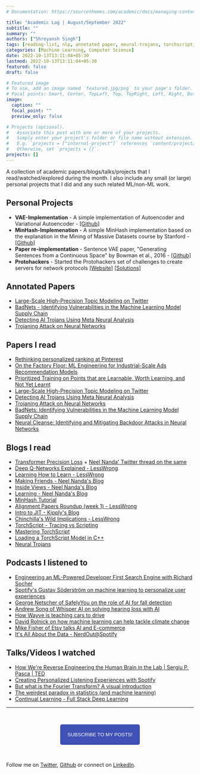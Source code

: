 ```yaml
---
# Documentation: https://sourcethemes.com/academic/docs/managing-content/

title: "Academic Log | August/September 2022"
subtitle: ""
summary: ""
authors: ["Shreyansh Singh"]
tags: [reading-list, nlp, annotated paper, neural-trojans, torchscript, deep learning]
categories: [Machine Learning, Computer Science]
date: 2022-10-13T13:11:04+05:30
lastmod: 2022-10-13T13:11:04+05:30
featured: false
draft: false

# Featured image
# To use, add an image named `featured.jpg/png` to your page's folder.
# Focal points: Smart, Center, TopLeft, Top, TopRight, Left, Right, BottomLeft, Bottom, BottomRight.
image:
  caption: ""
  focal_point: ""
  preview_only: false

# Projects (optional).
#   Associate this post with one or more of your projects.
#   Simply enter your project's folder or file name without extension.
#   E.g. `projects = ["internal-project"]` references `content/project/deep-learning/index.md`.
#   Otherwise, set `projects = []`.
projects: []
---
```


A collection of academic papers/blogs/talks/projects that I read/watched/explored during the month. I also include any small (or large) personal projects that I did and any such related ML/non-ML work.

## Personal Projects
- **VAE-Implementation** - A simple implementation of Autoencoder and Variational Autoencoder - [[Github]](https://github.com/shreyansh26/VAE-Implementation)
- **MinHash-Implemenation** - A simple MinHash implementation based on the explanation in the Mining of Massive Datasets course by Stanford - [[Github]](https://github.com/shreyansh26/MinHash-Implemenation)
- **Paper re-implementation** - Sentence VAE paper, "Generating Sentences from a Continuous Space" by Bowman et al., 2016 - [[Github]](https://github.com/shreyansh26/Sentence-VAE)
- **Protohackers** - Started the Protohackers set of challenges to create servers for network protocols [[Website]](https://protohackers.com) [[Solutions]](https://github.com/shreyansh26/Protohackers-Solutions)

## Annotated Papers
- [Large-Scale High-Precision Topic Modeling on Twitter](https://github.com/shreyansh26/Annotated-ML-Papers/blob/main/General-DL/Large-Scale%20High-Precision%20Topic%20Modeling%20on%20Twitter.pdf)
- [BadNets - Identifying Vulnerabilities in the Machine Learning Model Supply Chain](https://github.com/shreyansh26/Annotated-ML-Papers/blob/main/Trustworthy%20ML/Neural%20Trojans/BadNets%20-%20Identifying%20Vulnerabilities%20in%20the%20Machine%20Learning%20Model%20Supply%20Chain.pdf)
- [Detecting AI Trojans Using Meta Neural Analysis](https://github.com/shreyansh26/Annotated-ML-Papers/blob/main/Trustworthy%20ML/Neural%20Trojans/Detecting%20AI%20Trojans%20Using%20Meta%20Neural%20Analysis.pdf)
- [Trojaning Attack on Neural Networks](https://github.com/shreyansh26/Annotated-ML-Papers/blob/main/Trustworthy%20ML/Neural%20Trojans/Trojaning%20Attack%20on%20Neural%20Networks.pdf)

## Papers I read

- [Rethinking personalized ranking at Pinterest](https://dl.acm.org/doi/pdf/10.1145/3523227.3547394)
- [On the Factory Floor: ML Engineering for Industrial-Scale Ads Recommendation Models](https://arxiv.org/abs/2209.05310)
- [Prioritized Training on Points that are Learnable, Worth Learning, and Not Yet Learnt](https://arxiv.org/abs/2206.07137)
- [Large-Scale High-Precision Topic Modeling on Twitter](http://cobweb.cs.uga.edu/~squinn/mmd_s15/papers/p1907-yang.pdf)
- [Detecting AI Trojans Using Meta Neural Analysis](https://arxiv.org/abs/1910.03137)
- [Trojaning Attack on Neural Networks](https://docs.lib.purdue.edu/cgi/viewcontent.cgi?article=2782&context=cstech)
- [BadNets: Identifying Vulnerabilities in the Machine Learning Model Supply Chain](https://arxiv.org/abs/1708.06733)
- [Neural Cleanse: Identifying and Mitigating Backdoor Attacks in Neural Networks](https://people.cs.uchicago.edu/~ravenben/publications/pdf/backdoor-sp19.pdf)

## Blogs I read

- [Transformer Precision Loss](https://aslvrstn.com/posts/transformer_precision_loss/) + [Neel Nanda' Twitter thread on the same](https://twitter.com/NeelNanda5/status/1570217238799720454)
- [Deep Q-Networks Explained - LessWrong](https://www.lesswrong.com/posts/kyvCNgx9oAwJCuevo/deep-q-networks-explained)
- [Learning How to Learn - LessWrong](https://www.lesswrong.com/posts/qLqyPMfc8epav72JF/learning-how-to-learn)
- [Making Friends - Neel Nanda's Blog](https://www.neelnanda.io/blog/43-making-friends)
- [Inside Views - Neel Nanda's Blog](https://www.neelnanda.io/blog/47-inside-views)
- [Learning - Neel Nanda's Blog](https://www.neelnanda.io/blog/34-learning)
- [MinHash Tutorial](https://mccormickml.com/2015/06/12/minhash-tutorial-with-python-code/)
- [Alignment Papers Roundup (week 1) - LessWrong](https://www.lesswrong.com/posts/7cHgjJR2H5e4w4rxT/alignment-papers-roundup-week-1)
- [Intro to JIT - Kipply's Blog](https://kipp.ly/blog/jits-intro/)
- [Chinchilla's Wild Implications - LessWrong](https://www.lesswrong.com/posts/6Fpvch8RR29qLEWNH/chinchilla-s-wild-implications)
- [TorchScript - Tracing vs Scripting](https://ppwwyyxx.com/blog/2022/TorchScript-Tracing-vs-Scripting/)
- [Mastering TorchScript](https://paulbridger.com/posts/mastering-torchscript/)
- [Loading a TorchScript Model in C++](https://pytorch.org/tutorials/advanced/cpp_export.html)
- [Neural Trojans](https://shough.me/neural-trojans/)


## Podcasts I listened to
- [Engineering an ML-Powered Developer First Search Engine with Richard Socher](https://open.spotify.com/episode/3fpxxuxexS4redIfAbwHEE?si=548c6f88b1374f9a)
- [Spotify's Gustav Söderström on machine learning to personalize user experiences](https://open.spotify.com/episode/7C4Zoy90rGq8VvRVglk9Dj?si=57c21856617544cb)
- [George Netscher of SafelyYou on the role of AI for fall detection](https://open.spotify.com/episode/0pphUkLfK6A5ZynmsaznRm?si=78b7c40abdfb4b5e)
- [Andrew Song of Whisper AI on solving hearing loss with AI](https://open.spotify.com/episode/5X67hz2ssR2FcZ6jxh7jMP?si=af12a52c7c7d4e7a)
- [How Wayve is teaching cars to drive](https://open.spotify.com/episode/3gFoeQ7hXLQ3xOmFDLKsPo?si=e2a49a7956ec4d17)
- [David Rolnick on how machine learning can help tackle climate change](https://open.spotify.com/episode/1m7V84DdplFczUD7mLgRdW?si=c7e52c1d3dbf4266)
- [Mike Fisher of Etsy talks AI and E-commerce](https://open.spotify.com/episode/3sr5TEzdhXT0pq3uk84U4Y?si=1249169b3ddc4948)
- [It's All About the Data - NerdOut@Spotify](https://open.spotify.com/episode/4tj1krRWAiw7SSrB43PDcj?si=800b1dfa6ebf4589)

## Talks/Videos I watched
- [How We're Reverse Engineering the Human Brain in the Lab | Sergiu P. Pasca | TED](https://youtu.be/ABmRCdnVq3E)
- [Creating Personalized Listening Experiences with Spotify](https://www.youtube.com/watch?v=W7O1xLlsSVs&ab_channel=ScaleAI)
- [But what is the Fourier Transform? A visual introduction](https://www.youtube.com/watch?v=spUNpyF58BY&ab_channel=3Blue1Brown)
- [The weirdest paradox in statistics (and machine learning)](https://www.youtube.com/watch?v=cUqoHQDinCM&t=0s&ab_channel=Mathemaniac)
- [Continual Learning - Full Stack Deep Learning](https://www.youtube.com/watch?v=nra0Tt3a-Oc)
------

&nbsp;

<script type="text/javascript" src="//downloads.mailchimp.com/js/signup-forms/popup/unique-methods/embed.js" data-dojo-config="usePlainJson: true, isDebug: false"></script>

<!-- <button style="background-color: #70ab17; color: #1770AB" id="openpopup">Subscribe to my posts!</button> -->
<div class="button_cont" align="center"><button id="openpopup" class="example_a">Subscribe to my posts!</button></div>

<style>
    .example_a {
        color: #fff !important;
        text-transform: uppercase;
        text-decoration: none;
        background: #3f51b5;
        padding: 20px;
        border-radius: 5px;
        cursor: pointer;
        display: inline-block;
        border: none;
        transition: all 0.4s ease 0s;
    }

    .example_a:hover {
        background: #434343;
        letter-spacing: 1px;
        -webkit-box-shadow: 0px 5px 40px -10px rgba(0,0,0,0.57);
        -moz-box-shadow: 0px 5px 40px -10px rgba(0,0,0,0.57);
        box-shadow: 5px 40px -10px rgba(0,0,0,0.57);
        transition: all 0.4s ease 0s;
    }
</style>


<script type="text/javascript">

function showMailingPopUp() {
    window.dojoRequire(["mojo/signup-forms/Loader"], function(L) { L.start({"baseUrl":"mc.us4.list-manage.com","uuid":"0b10ac14f50d7f4e7d11cf26a","lid":"667a1bb3da","uniqueMethods":true}) })

    document.cookie = "MCPopupClosed=;path=/;expires=Thu, 01 Jan 1970 00:00:00 UTC";
}

document.getElementById("openpopup").onclick = function() {showMailingPopUp()};

</script>

&nbsp;  

<script data-name="BMC-Widget" data-cfasync="false" src="https://cdnjs.buymeacoffee.com/1.0.0/widget.prod.min.js" data-id="shreyanshsingh" data-description="Support me on Buy me a coffee!" data-message="" data-color="#FF5F5F" data-position="Right" data-x_margin="18" data-y_margin="18"></script>

Follow me on [Twitter](https://twitter.com/shreyansh_26), [Github](https://github.com/shreyansh26) or connect on [LinkedIn](https://www.linkedin.com/in/shreyansh26/).